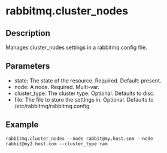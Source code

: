 # rabbitmq.cluster_nodes

## Description

Manages cluster_nodes settings in a rabbitmq.config file.

## Parameters

* state: The state of the resource. Required. Default: present.
* node: A node. Required. Multi-var.
* cluster_type: The cluster type. Optional. Defaults to disc.
* file: The file to store the settings in. Optional. Defaults to /etc/rabbitmq/rabbitmq.config.

## Example

```shell
rabbitmq.cluster_nodes --node rabbit@my.host.com --node rabbit@my2.host.com --cluster_type ram
```

